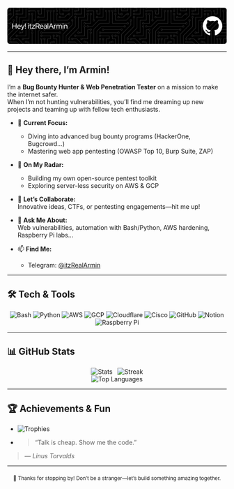 <!-- Banner -->
<p align="center">
  <img src="https://github.com/ItzRealArmin/ItzRealArmin/blob/main/banner.png" alt="Banner" width="800"/>
</p>

---

## 👋 Hey there, I’m Armin!

I’m a **Bug Bounty Hunter & Web Penetration Tester** on a mission to make the internet safer.  
When I’m not hunting vulnerabilities, you’ll find me dreaming up new projects and teaming up with fellow tech enthusiasts.

- 🔭 **Current Focus:**  
  - Diving into advanced bug bounty programs (HackerOne, Bugcrowd…)  
  - Mastering web app pentesting (OWASP Top 10, Burp Suite, ZAP)

- 🌱 **On My Radar:**  
  - Building my own open-source pentest toolkit  
  - Exploring server-less security on AWS & GCP

- 👯 **Let’s Collaborate:**  
  Innovative ideas, CTFs, or pentesting engagements—hit me up!

- 💬 **Ask Me About:**  
  Web vulnerabilities, automation with Bash/Python, AWS hardening, Raspberry Pi labs...

- 📫 **Find Me:**  
  - Telegram: [@itzRealArmin](https://t.me/itzRealArmin)

---

## 🛠️ Tech & Tools

<p align="center">
  <img alt="Bash" src="https://img.shields.io/badge/Bash-121011?style=for-the-badge&logo=gnu-bash&logoColor=white"/>
  <img alt="Python" src="https://img.shields.io/badge/Python-3670A0?style=for-the-badge&logo=python&logoColor=ffdd54"/>
  <img alt="AWS" src="https://img.shields.io/badge/AWS-FF9900?style=for-the-badge&logo=amazon-aws&logoColor=white"/>
  <img alt="GCP" src="https://img.shields.io/badge/Google_Cloud-4285F4?style=for-the-badge&logo=google-cloud&logoColor=white"/>
  <img alt="Cloudflare" src="https://img.shields.io/badge/Cloudflare-F38020?style=for-the-badge&logo=cloudflare&logoColor=white"/>
  <img alt="Cisco" src="https://img.shields.io/badge/Cisco-049FD9?style=for-the-badge&logo=cisco&logoColor=black"/>
  <img alt="GitHub" src="https://img.shields.io/badge/GitHub-121011?style=for-the-badge&logo=github&logoColor=white"/>
  <img alt="Notion" src="https://img.shields.io/badge/Notion-000000?style=for-the-badge&logo=notion&logoColor=white"/>
  <img alt="Raspberry Pi" src="https://img.shields.io/badge/Raspberry_Pi-C51A4A?style=for-the-badge&logo=raspberry-pi"/>
</p>

---

## 📊 GitHub Stats

<p align="center">
  <img src="https://github-readme-stats.vercel.app/api?username=ItzRealArmin&theme=dark&show_icons=true&count_private=true" alt="Stats">
  &nbsp;
  <img src="https://github-readme-streak-stats.herokuapp.com/?user=ItzRealArmin&theme=dark" alt="Streak">
  <br/>
  <img src="https://github-readme-stats.vercel.app/api/top-langs/?username=ItzRealArmin&theme=dark&layout=compact" alt="Top Languages">
</p>

---

## 🏆 Achievements & Fun

- ![Trophies](https://github-profile-trophy.vercel.app/?username=ItzRealArmin&theme=radical)
- > “Talk is cheap. Show me the code.”  
> — *Linus Torvalds*

---

<p align="center">
  <sub>👣 Thanks for stopping by! Don’t be a stranger—let’s build something amazing together.</sub>
</p>
